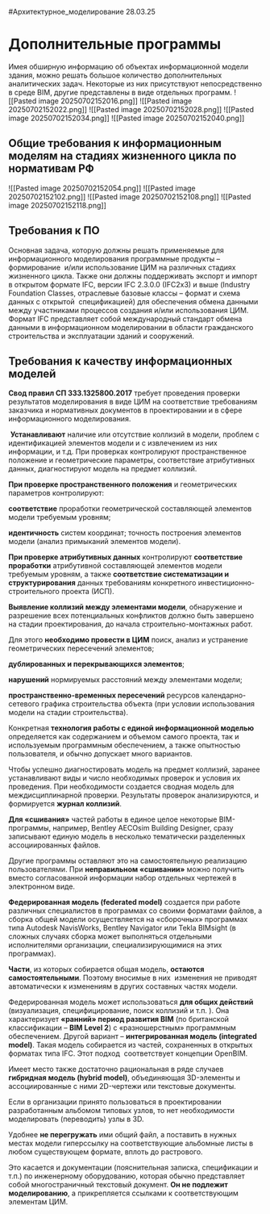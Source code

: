 #Архитектурное_моделирование 
28.03.25
# Дополнительные программы
Имея обширную информацию об объектах информационной модели здания, можно решать большое количество дополнительных аналитических задач. Некоторые из них присутствуют непосредственно в среде BIM, другие представлены в виде отдельных программ.
![[Pasted image 20250702152016.png]]
![[Pasted image 20250702152022.png]]
![[Pasted image 20250702152028.png]]
![[Pasted image 20250702152034.png]]
![[Pasted image 20250702152040.png]]
## Общие требования к информационным моделям на стадиях жизненного цикла по нормативам РФ
![[Pasted image 20250702152054.png]]
![[Pasted image 20250702152102.png]]
![[Pasted image 20250702152108.png]]
![[Pasted image 20250702152118.png]]
## Требования к ПО
Основная задача, которую должны решать применяемые для информационного моделирования программные продукты – формирование  и/или использование ЦИМ на различных стадиях жизненного цикла. Также они должны поддерживать экспорт и импорт в открытом формате IFC, версии IFC 2.3.0.0 (IFC2x3) и выше (Industry Foundation Classes, отраслевые базовые классы – формат и схема данных с открытой  спецификацией) для обеспечения обмена данными между участниками процессов создания и/или использования ЦИМ. Формат IFC представляет собой международный стандарт обмена данными в информационном моделировании в области гражданского строительства и эксплуатации зданий и сооружений.
## Требования к качеству информационных моделей
**Свод правил СП 333.1325800.2017** требует проведения проверки результатов моделирования в виде ЦИМ на соответствие требованиям заказчика и нормативных документов в проектировании и в сфере информационного моделирования.

 **Устанавливают** наличие или отсутствие коллизий в модели, проблем с идентификацией элементов модели и с извлечением из них информации, и т.д. При проверках контролируют пространственное положение и геометрические параметры, соответствие атрибутивных данных, диагностируют модель на предмет коллизий.

**При проверке пространственного положения** и геометрических параметров контролируют:

**соответствие** проработки геометрической составляющей элементов модели требуемым уровням;

**идентичность** систем координат; точность построения элементов модели (анализ примыканий элементов модели).

**При проверке атрибутивных данных** контролируют **соответствие проработки** атрибутивной составляющей элементов модели требуемым уровням, а также **соответствие систематизации и структурирования** данных требованиям конкретного инвестиционно-строительного проекта (ИСП).

**Выявление коллизий между элементами модели**, обнаружение и разрешение всех потенциальных конфликтов должно быть завершено на стадии проектирования, до начала строительно-монтажных работ.

Для этого **необходимо провести в ЦИМ** поиск, анализ и устранение геометрических пересечений элементов;

**дублированных и перекрывающихся элементов**;

**нарушений** нормируемых расстояний между элементами модели;

**пространственно-временных пересечений** ресурсов календарно-сетевого графика строительства объекта (при условии использования модели на стадии строительства).

Конкретная **технология работы с единой информационной моделью**  определяется как содержанием и объемом самого проекта, так и используемым программным обеспечением, а также опытностью пользователя, и обычно допускает много вариантов.

Чтобы успешно диагностировать модель на предмет коллизий, заранее устанавливают виды и число необходимых проверок и условия их проведения. При необходимости создается сводная модель для междисциплинарной проверки. Результаты проверок анализируются, и формируется **журнал коллизий**.

**Для «сшивания»** частей работы в единое целое некоторые BIM-программы, например, Bentley AECOsim Building Designer, сразу записывают единую модель в несколько тематически разделенных ассоциированных файлов.

Другие программы оставляют это на самостоятельную реализацию пользователями. При **неправильном «сшивании»** можно получить вместо согласованной информации набор отдельных чертежей в электронном виде.

**Федерированная модель (federated model)** создается при работе различных специалистов в программах со своими форматами файлов, а сборка общей модели осуществляется на «сборочных» программах типа Autodesk NavisWorks, Bentley Navigator или Tekla BIMsight (в сложных случаях сборка может выполняться отдельными исполнителями организации, специализирующимися на этих программах).

**Части**, из которых собирается общая модель, **остаются самостоятельными**. Поэтому вносимые в них  изменения не приводят автоматически к изменениям в других составных частях модели.

Федерированная модель может использоваться **для общих действий** (визуализация, специфицирование, поиск коллизий и т.п. ). Она характеризует **«ранний» период развития BIM** (по британской классификации – **BIM Level 2**) с «разношерстным» программным обеспечением. Другой вариант – **интегрированная модель (integrated model)**. Такая модель собирается из частей, сохраненных в открытых форматах типа IFC. Этот подход  соответствует концепции OpenBIM.

Имеет место также достаточно рациональная в ряде случаев **гибридная модель (hybrid model)**, объединяющая 3D-элементы и ассоциированные с ними 2D-чертежи или текстовые документы.

Если в организации принято пользоваться в проектировании разработанным альбомом типовых узлов, то нет необходимости моделировать (переводить) узлы в 3D.

Удобнее **не перегружать** ими общий файл, а поставить в нужных местах модели гиперссылку на соответствующие альбомные листы в любом существующем формате, вплоть до растрового.

Это касается и документации (пояснительная записка, спецификации и т.п.) по инженерному оборудованию, которая обычно представляет собой многостраничный текстовый документ. **Он не подлежит моделированию**, а прикрепляется ссылками к соответствующим элементам ЦИМ.